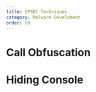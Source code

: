 ```yaml
---
title: OPSEC Techniques
category: Malware Develpment
order: 99
---
```



# Call Obfuscation


# Hiding Console